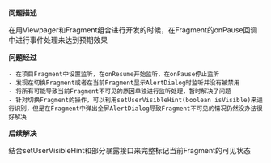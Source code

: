 **问题描述**

在用Viewpager和Fragment组合进行开发的时候，在Fragment的onPause回调中进行事件处理未达到预期效果

**问题经过**

	- 在项目Fragment中设置监听，在onResume开始监听，在onPause停止监听
	- 发现在切换Fragment或者在当前Fragment显示AlertDialog时监听并没有被禁用
	- 将所有可能导致当前Fragment不可见的原因单独进行监听处理，暂时解决了问题
	- 针对切换Fragment的操作，可以利用setUserVisibleHint(boolean isVisible)来进行识别，但是在Fragment中弹出全屏AlertDialog导致Fragment不可见的情况仍然没办法很好解决
	
**后续解决**

结合setUserVisibleHint和部分暴露接口来完整标记当前Fragment的可见状态